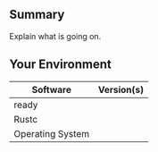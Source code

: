 ## Summary
Explain what is going on.

## Your Environment
| Software         | Version(s) |
| ---------------- | ---------- |
| ready      |
| Rustc            |
| Operating System |
